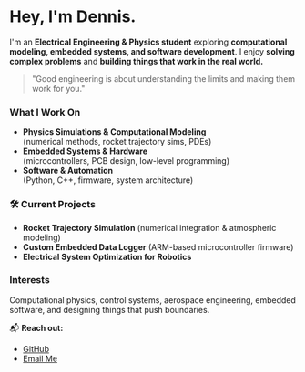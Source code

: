# Hey, I'm Dennis.
I'm an **Electrical Engineering & Physics student** exploring **computational modeling, embedded systems, and software development**. I enjoy **solving complex problems** and **building things that work in the real world.**

> "Good engineering is about understanding the limits and making them work for you."  

### What I Work On
- **Physics Simulations & Computational Modeling**  
  (numerical methods, rocket trajectory sims, PDEs)  
- **Embedded Systems & Hardware**  
  (microcontrollers, PCB design, low-level programming)  
- **Software & Automation**  
  (Python, C++, firmware, system architecture)  

### 🛠 Current Projects
-  **Rocket Trajectory Simulation** (numerical integration & atmospheric modeling)  
-  **Custom Embedded Data Logger** (ARM-based microcontroller firmware)  
-  **Electrical System Optimization for Robotics**  

### Interests  
Computational physics, control systems, aerospace engineering, embedded software, and designing things that push boundaries.

📬 **Reach out:**  
- [GitHub](https://github.com/prcio)  
- [Email Me](mailto:your-email@example.com)  
